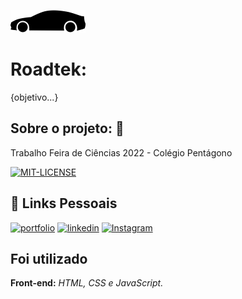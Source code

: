 ![Logo](images/logo.png)


# Roadtek: 

{objetivo...}

## Sobre o projeto: :car:
Trabalho Feira de Ciências 2022 - Colégio Pentágono

[![MIT-LICENSE](https://img.shields.io/apm/l/vim-mode)](#)

## 🔗 Links Pessoais
[![portfolio](https://img.shields.io/badge/meu_portfolio-000?style=for-the-badge&logo=ko-fi&logoColor=white)](https://giovanniclopes.github.io/portfolio/)
[![linkedin](https://img.shields.io/badge/linkedin-0A66C2?style=for-the-badge&logo=linkedin&logoColor=white)](https://www.linkedin/in/giovanni-lopes21/)
[![Instagram](https://img.shields.io/badge/instagram-3251a9?style=for-the-badge&logo=instagram&logoColor=white)](https://www.instagram.com/gi_camargo_l/)


## Foi utilizado

**Front-end:** _HTML, CSS e JavaScript._